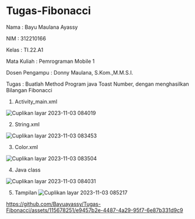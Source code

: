 # Tugas-Fibonacci
Nama : Bayu Maulana Ayassy

NIM : 312210166

Kelas : TI.22.A1

Mata Kuliah : Pemrograman Mobile 1

Dosen Pengampu : Donny Maulana, S.Kom.,M.M.S.I.

Tugas : Buatlah Method Program java Toast Number, dengan menghasilkan Bilangan Fibonacci

1.  Activity_main.xml

![Cuplikan layar 2023-11-03 084019](https://github.com/Bayuayassy/Tugas-Fibonacci/assets/115678251/e3c3f550-72a1-4d47-87d6-b6b3c49a47e5)

2.  String.xml

![Cuplikan layar 2023-11-03 083453](https://github.com/Bayuayassy/Tugas-Fibonacci/assets/115678251/599ec656-4cc2-403b-bbd4-7777199c3b30)


3.  Color.xml

![Cuplikan layar 2023-11-03 083504](https://github.com/Bayuayassy/Tugas-Fibonacci/assets/115678251/2a813d23-62b9-45e7-b5f8-aa9db95a2110)

4.  Java class

![Cuplikan layar 2023-11-03 084031](https://github.com/Bayuayassy/Tugas-Fibonacci/assets/115678251/4c5e32f7-2219-4208-8796-3e5ed39d0cc5)

5.  Tampilan 
![Cuplikan layar 2023-11-03 085217](https://github.com/Bayuayassy/Tugas-Fibonacci/assets/115678251/85a9e8ec-df37-4cc9-ba60-7503cc5c6647)

https://github.com/Bayuayassy/Tugas-Fibonacci/assets/115678251/e9457b2e-4487-4a29-95f7-6e87b331d9c9





